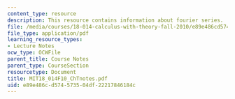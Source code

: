 ```yaml
---
content_type: resource
description: This resource contains information about fourier series.
file: /media/courses/18-014-calculus-with-theory-fall-2010/e89e486cd574573504df22217846184c_MIT18_014F10_ChTnotes.pdf
file_type: application/pdf
learning_resource_types:
- Lecture Notes
ocw_type: OCWFile
parent_title: Course Notes
parent_type: CourseSection
resourcetype: Document
title: MIT18_014F10_ChTnotes.pdf
uid: e89e486c-d574-5735-04df-22217846184c
---
```

